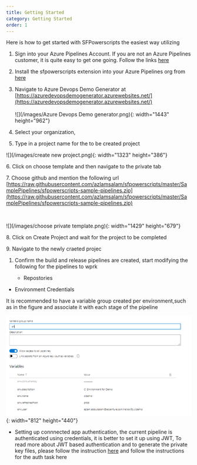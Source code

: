 ```yaml
---
title: Getting Started 
category: Getting Started
order: 1
---
```


Here is how to get started with SFPowerscripts the easiest way utilizing

1. Sign into your Azure Pipelines Account. If you are not an Azure Pipelines customer, it is quite easy to get one going. Follow the links [here](https://azure.microsoft.com/en-au/services/devops/)

2. Install the sfpowerscripts extension into your Azure Pipelines org from [here](https://marketplace.visualstudio.com/items?itemName=AzlamSalam.sfpowerscripts)

3. Navigate to Azure Devops Demo Generator at [https://azuredevopsdemogenerator.azurewebsites.net/](https://azuredevopsdemogenerator.azurewebsites.net/)<br><br>![](/images/Azure Devops Demo generator.png){: width="1443" height="962"}

4. Select your organization,

5. Type in a project name for the to be created project

![](/images/create new project.png){: width="1323" height="386"}

6\. Click on choose template and then navigate to the private tab

7\. Choose github and mention the following url [https://raw.githubusercontent.com/azlamsalam/sfpowerscripts/master/SamplePipelines/sfpowerscripts-sample-pipelines.zip](https://raw.githubusercontent.com/azlamsalam/sfpowerscripts/master/SamplePipelines/sfpowerscripts-sample-pipelines.zip)

&nbsp;

![](/images/choose private template.png){: width="1429" height="679"}

8\. Click on Create Project and wait for the project to be completed

9\. Navigate to the newly craeted projec

1. Confirm the build and release pipelines are created, start modifying the following for the pipelines to wprk

   * Repostories

* Environment Credentials

It is recommended to have a variable group created per environment,such as in the figure and associate it with each stage of the pipeline

![](/images/variable_group_for_envs.png){: width="812" height="440"}

* Setting up connnected app authentication, the current pipeline is authenticated using credentials, it is better to set it up using JWT, To read more about JWT based authentication and to generate the private key files, please follow the instruction&nbsp;[here](https://developer.salesforce.com/docs/atlas.en-us.sfdx_dev.meta/sfdx_dev/sfdx_dev_auth_jwt_flow.htm) and follow the instructions for the auth task here